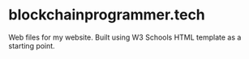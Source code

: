 # blockchainprogrammer.tech
Web files for my website. Built using W3 Schools HTML template as a starting point. 
